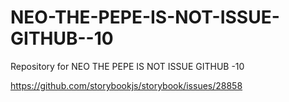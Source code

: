 # NEO-THE-PEPE-IS-NOT-ISSUE-GITHUB--10
Repository for NEO THE PEPE IS NOT ISSUE GITHUB -10

https://github.com/storybookjs/storybook/issues/28858
